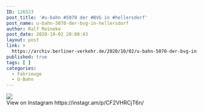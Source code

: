 ```yaml
---
ID: 126523
post_title: '#u-bahn #5070 der #BVG in #hellersdorf'
post_name: u-bahn-5070-der-bvg-in-hellersdorf
author: Ralf Reineke
post_date: 2020-10-02 20:08:43
layout: post
link: >
  https://archiv.berliner-verkehr.de/2020/10/02/u-bahn-5070-der-bvg-in-hellersdorf/
published: true
tags: [ ]
categories:
  - Fahrzeuge
  - U-Bahn
---
```

<div><img src='https://scontent-atl3-1.cdninstagram.com/v/t51.29350-15/120455672_329821981421052_8642252298158495061_n.jpg?_nc_cat=103&_nc_sid=8ae9d6&_nc_ohc=Kt4Am63MwKsAX-TOU5U&_nc_ht=scontent-atl3-1.cdninstagram.com&oh=a00762fc25db126aebfbc1c32969e329&oe=5F9C2238' style='max-width:600px;' /><br/><div>View on Instagram https://instagr.am/p/CF2VHRCjT6n/</div></div>